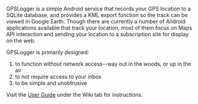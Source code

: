 GPSLogger is a simple Android service that records your GPS location to a SQLite database, and provides a KML export function so the track can be viewed in Google Earth.  Though there are currently a number of Android applications available that track your location, most of them focus on Maps API interaction and sending your location to a subscription site for display on the web.

GPSLogger is primarily designed:
  1. to function without network access--way out in the woods, or up in the air
  1. to not require access to your inbox
  1. to be simple and unobtrusive

Visit the [User Guide](UserGuide.md) under the Wiki tab for instructions.